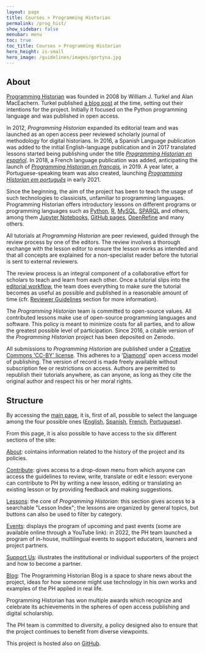 ```yaml
---
layout: page
title: Courses > Programming Historian
permalink: /prog_hist/
show_sidebar: false
menubar: menu
toc: true
toc_title: Courses > Programming Historian
hero_height: is-small
hero_image: /guidelines/images/gortyna.jpg
---
```


## About

[Programming Historian](https://programminghistorian.org/) was founded in 2008 by William J. Turkel and
Alan MacEachern. Turkel published [a blog
post](http://digitalhistoryhacks.blogspot.com/2008/01/programming-historian.html) at
the time, setting out their intentions for the project. Initially it
focused on the Python programming language and was published in open
access.

In 2012, *Programming Historian* expanded its editorial team and
was launched as an open access peer reviewed scholarly journal of
methodology for digital historians. In 2016, a Spanish Language
publication was added to the initial English-language publication and in
2017 translated lessons started being publishing under the
title [*Programming Historian en
español*](https://programminghistorian.org/es). In 2018, a French
language publication was added, anticipating the launch of *[Programming
Historian en français](https://programminghistorian.org/fr),* in 2019. A
year later, a Portuguese-speaking team was also created, launching
[*Programming Historian em
português*](https://programminghistorian.org/pt) in early 2021.

Since the beginning, the aim of the project has been to teach the usage
of such technologies to classicists, unfamiliar to programming
languages. Programming Historian offers introductory lessons on
different programs or programming languages such as [Python](https://programminghistorian.org/en/lessons/?search=python), 
[R](https://programminghistorian.org/en/lessons/?search=R+), [MySQL](https://programminghistorian.org/en/lessons/?search=MySQL),
[SPARQL](https://programminghistorian.org/en/lessons/?search=sparql) and others,
among them [Jupyter Notebooks](https://programminghistorian.org/en/lessons/?search=jupyter+), 
[GitHub pages](https://programminghistorian.org/en/lessons/building-static-sites-with-jekyll-github-pages), 
[OpenRefine](https://programminghistorian.org/en/lessons/fetch-and-parse-data-with-openrefine) and many others.

All tutorials at *Programming Historian* are peer reviewed, guided
through the review process by one of the editors. The review involves a
thorough exchange with the lesson editor to ensure the lesson works as
intended and that all concepts are explained for a non-specialist reader
before the tutorial is sent to external reviewers.

The review process is an integral component of a collaborative effort
for scholars to teach and learn from each other. Once a tutorial slips
into the [editorial
workflow](https://programminghistorian.org/author-guidelines), the team
does everything to make sure the tutorial becomes as useful as possible
and published in a reasonable amount of time (cfr. [Reviewer
Guidelines](https://programminghistorian.org/reviewer-guidelines)
section for more information).

The *Programming Historian* team is committed to open-source values. All
contributed lessons make use of open-source programming languages and
software. This policy is meant to minimize costs for all parties, and to
allow the greatest possible level of participation. Since 2016, a
citable version of the *Programming Historian* project has been
deposited on Zenodo.

All submissions to *Programming Historian* are published under
a [Creative Commons 'CC-BY'
license](https://creativecommons.org/licenses/by/4.0/deed.en). This
adheres to a '[Diamond](https://doi.org/10.6084/m9.figshare.6900566.v1)'
open access model of publishing. The version of record is made freely
available without subscription fee or restrictions on access. Authors
are permitted to republish their tutorials anywhere, as can anyone, as
long as they cite the original author and respect his or her moral
rights.

## Structure

By accessing the [main page](https://programminghistorian.org/), it is,
first of all, possible to select the language among the four possible
ones ([English](https://programminghistorian.org/en/), [Spanish](https://programminghistorian.org/es/), 
[French](https://programminghistorian.org/fr/), [Portuguese](https://programminghistorian.org/pt/)).

From this page, it is also possible to have access to the six different
sections of the site:

[About](https://programminghistorian.org/en/about): cointains
information related to the history of the project and its policies.

[Contribute](https://programminghistorian.org/en/contribute): gives
access to a drop-down menu from which anyone can access the guidelines
to review, write, translate or edit e lesson: everyone can contribute to
PH by writing a new lesson, editing or translating an existing lesson or
by providing feedback and making suggestions.

[Lessons](https://programminghistorian.org/en/lessons/): the core of
*Programming Historian*: this section gives access to a searchable
"Lesson Index"; the lessons are organized by general topics, but buttons
can also be used to filter by category.

[Events](https://programminghistorian.org/en/events): displays the
program of upcoming and past events (some are available online through a
YouTube link): in 2022, the PH team launched a program of in-house,
multilingual events to support educators, learners and project partners.

[Support Us](https://programminghistorian.org/en/ipp): illustrates
the institutional or individual supporters of the project and how to
become a partner.

[Blog](https://programminghistorian.org/blog/): The Programming
Historian Blog is a space to share news about the project, ideas for how
someone might use technology in his own works and examples of the PH
applied in real life.

Programming Historian has won multiple awards which recognize and
celebrate its achievements in the spheres of open access publishing and
digital scholarship.

The PH team is committed to diversity, a policy designed also to ensure
that the project continues to benefit from diverse viewpoints.

This project is hosted also on
[GitHub](https://github.com/programminghistorian/jekyll).
